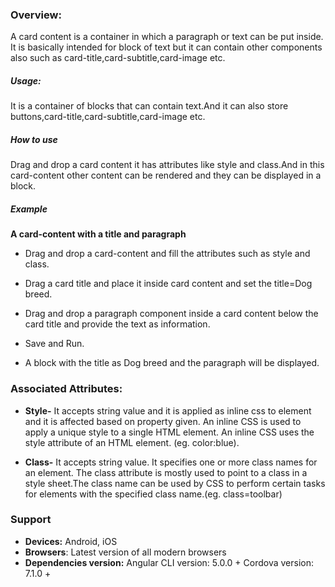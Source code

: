 

### Overview:
A card content is a container in which a paragraph or text can be put inside. It is basically intended for block of text but it can contain other components also such as card-title,card-subtitle,card-image etc.
##### Usage:
It is a container of blocks that can contain text.And it can also store buttons,card-title,card-subtitle,card-image etc.                             

##### How to use
Drag and drop a card content it has attributes like style and class.And in this card-content other content can be rendered and they can be displayed in a block. 

##### Example
**A card-content with a title and paragraph**
- Drag and drop a card-content and fill the attributes such as style and class.

- Drag a card title and place it inside card content and set the title=Dog breed.

- Drag and drop a paragraph component inside a card content below the card title and provide 
the text as information.

- Save and Run.

- A block with the title as Dog breed and the paragraph will be displayed.




### Associated Attributes:
- **Style-** It accepts string value and it is applied as inline css to element and it is affected based on property given. An inline CSS is used to apply a unique style to a single HTML element. An inline CSS uses the style attribute of an HTML element.
(eg. color:blue).

- **Class-** It accepts string value. It specifies one or more class names for an element. The class attribute is mostly used to point to a class in a style sheet.The class name can be used by CSS to perform certain tasks for elements with the specified class name.(eg. class=toolbar)

### Support 
- **Devices:** Android, iOS
- **Browsers**:  Latest version of all modern browsers
- **Dependencies version:** 
 Angular CLI version: 5.0.0 + 
 Cordova version: 7.1.0 +



 







